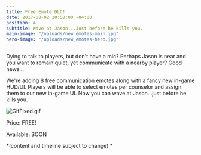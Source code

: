 ```yaml
---
title: Free Emote DLC!
date: 2017-08-02 20:58:00 -04:00
position: 4
subtitle: Wave at Jason...Just before he kills you.
main-image: "/uploads/new_emotes-main.jpg"
hero-image: "/uploads/new_emotes-hero.jpg"
---
```


Dying to talk to players, but don't have a mic? Perhaps Jason is near and you want to remain quiet, yet communicate with a nearby player? Good news... 

We're adding 8 free communication emotes along with a fancy new in-game HUD/UI. Players will be able to select emotes per counselor and assign them to our new in-game UI. Now you can wave at Jason...just before he kills you.

![GifFixed.gif](/uploads/GifFixed.gif)

Price: FREE! 

Available: SOON

*(content and timeline subject to change) * 